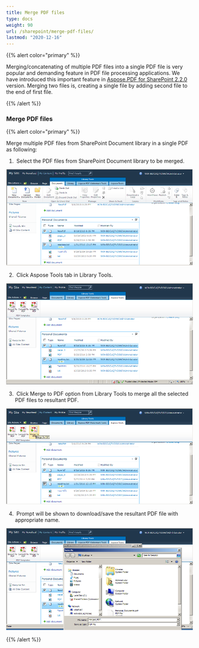 ```yaml
---
title: Merge PDF files
type: docs
weight: 90
url: /sharepoint/merge-pdf-files/
lastmod: "2020-12-16"
---
```


{{% alert color="primary" %}}

Merging/concatenating of multiple PDF files into a single PDF file is very popular and demanding feature in PDF file processing applications. We have introduced this important feature in [Aspose.PDF for SharePoint 2.2.0](https://downloads.aspose.com/pdf/sharepoint/new-releases/aspose.pdf-for-sharepoint-2.2.0/) version. Merging two files is, creating a single file by adding second file to the end of first file.

{{% /alert %}}
### **Merge PDF files**

{{% alert color="primary" %}}

Merge multiple PDF files from SharePoint Document library in a single PDF as following:

1.  Select the PDF files from SharePoint Document library to be merged.

![todo:image_alt_text](merge-pdf-files_1.png)

2.  Click Aspose Tools tab in Library Tools.

![todo:image_alt_text](merge-pdf-files_2.png)

3.  Click Merge to PDF option from Library Tools to merge all the selected PDF files to resultant PDF.

![todo:image_alt_text](merge-pdf-files_3.png)

4.  Prompt will be shown to download/save the resultant PDF file with appropriate name.

![todo:image_alt_text](merge-pdf-files_4.png)

{{% /alert %}}
